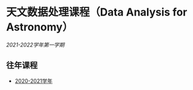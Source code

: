 # 天文数据处理课程（Data Analysis for Astronomy）

*2021-2022学年第一学期*

## 往年课程

* [2020-2021学年](2020_Homework.md)
